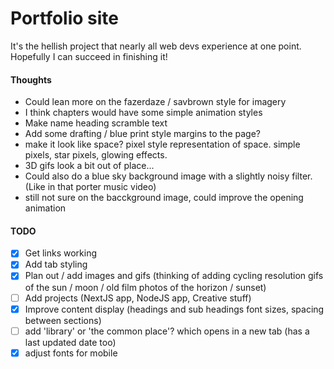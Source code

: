# Portfolio site

It's the hellish project that nearly all web devs experience at one point. Hopefully I can succeed in finishing it!

#### Thoughts

- Could lean more on the fazerdaze / savbrown style for imagery
- I think chapters would have some simple animation styles
- Make name heading scramble text
- Add some drafting / blue print style margins to the page?
- make it look like space? pixel style representation of space. simple pixels, star pixels, glowing effects.
- 3D gifs look a bit out of place...
- Could also do a blue sky background image with a slightly noisy filter. (Like in that porter music video)
- still not sure on the bacckground image, could improve the opening animation

#### TODO

- [x] Get links working
- [x] Add tab styling
- [x] Plan out / add images and gifs (thinking of adding cycling resolution gifs of the sun / moon / old film photos of the horizon / sunset)
- [ ] Add projects (NextJS app, NodeJS app, Creative stuff)
- [x] Improve content display (headings and sub headings font sizes, spacing between sections)
- [ ] add 'library' or 'the common place'? which opens in a new tab (has a last updated date too)
- [x] adjust fonts for mobile

